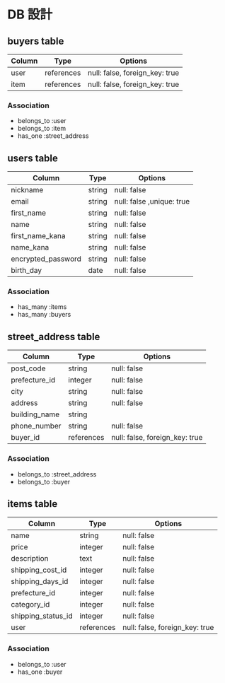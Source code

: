 # DB 設計
## buyers table
| Column                  | Type                | Options                 |
|-------------------------|---------------------|-------------------------|
| user                    | references          | null: false, foreign_key: true      |
| item                    | references          | null: false, foreign_key: true      |

### Association
* belongs_to :user
* belongs_to :item
* has_one :street_address

## users table
| Column                  | Type                | Options                 |
|-------------------------|---------------------|-------------------------|
| nickname                | string              | null: false              |
| email                   | string              | null: false ,unique: true|
| first_name              | string              | null: false              |
| name                    | string              | null: false              |
| first_name_kana         | string              | null: false              |
| name_kana               | string              | null: false              |
| encrypted_password      | string              | null: false              |
| birth_day               | date                | null: false              |

### Association
* has_many :items
* has_many :buyers

## street_address table

| Column                         | Type       | Options           |
|--------------------------------|------------|-------------------|
| post_code        | string      | null: false                         |
| prefecture_id    | integer     | null: false                         |
| city             | string      | null: false                         |
| address          | string      | null: false                         | 
| building_name    | string      |                                     |
| phone_number     | string      | null: false                         |
| buyer_id         | references  | null: false, foreign_key: true      |

### Association
* belongs_to :street_address
* belongs_to :buyer

## items table

| Column                   | Type                | Options                 |
|------------------------  |---------------------|-------------------------|
| name                     | string            | null: false                    |
| price                    | integer           | null: false                    |
| description              | text              | null: false                    |
| shipping_cost_id         | integer           | null: false                    |
| shipping_days_id         | integer           | null: false                    |
| prefecture_id            | integer           | null: false                    |
| category_id              | integer           |null: false                     |
| shipping_status_id       | integer           |null: false                     |
| user                     | references        |null: false, foreign_key: true  |

### Association
* belongs_to :user
* has_one :buyer
